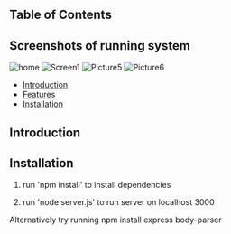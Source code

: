 

## Table of Contents
## Screenshots of running system
![home](https://github.com/RutujaK1998/container-management/assets/62367966/af5042ea-bc72-4751-8c35-726ca5d10b41)
![Screen1](https://github.com/RutujaK1998/container-management/assets/62367966/1bbdd6cc-8d94-4129-a222-9710904c6ef8)
![Picture5](https://github.com/RutujaK1998/container-management/assets/62367966/bff28fed-0b8f-417d-b25f-4101767e831d)
![Picture6](https://github.com/RutujaK1998/container-management/assets/62367966/de5c8f26-6ced-4ce4-8bd6-b82292640a91)

- [Introduction](#introduction)
- [Features](#features)
- [Installation](#installation)

## Introduction
## Installation
1. run 'npm install' to install dependencies

2. run 'node server.js' to run server on localhost 3000

Alternatively try running
npm install express body-parser




